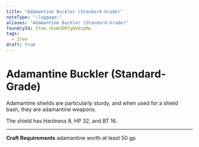 ```yaml
---
title: "Adamantine Buckler (Standard-Grade)"
noteType: ":luggage:"
aliases: "Adamantine Buckler (Standard-Grade)"
foundryId: Item.vEoWJDRTgNXdzpMw
tags:
  - Item
draft: true
---
```


# Adamantine Buckler (Standard-Grade)

Adamantine shields are particularly sturdy, and when used for a shield bash, they are adamantine weapons.

The shield has Hardness 8, HP 32, and BT 16.

* * *

**Craft Requirements** adamantine worth at least 50 gp
